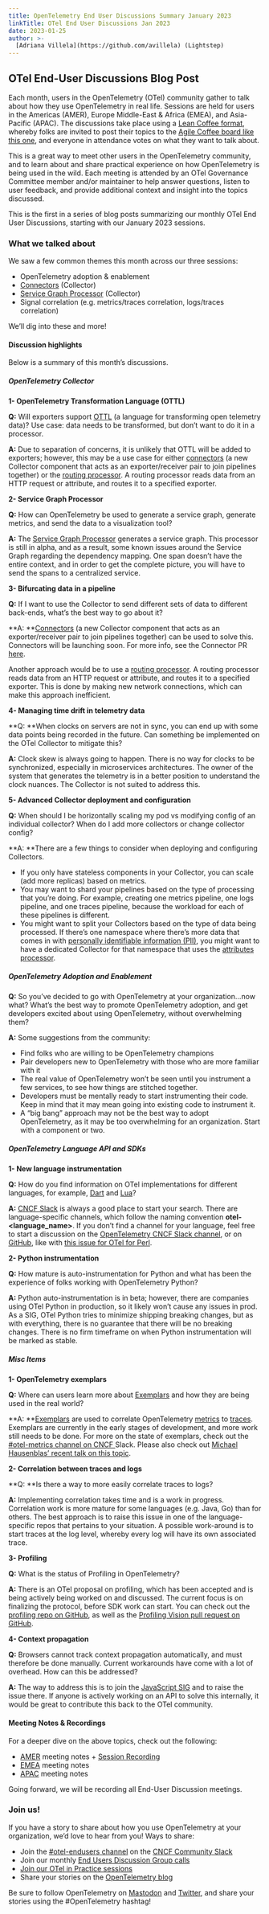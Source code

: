 ```yaml
---
title: OpenTelemetry End User Discussions Summary January 2023
linkTitle: OTel End User Discussions Jan 2023
date: 2023-01-25
author: >-
  [Adriana Villela](https://github.com/avillela) (Lightstep)
---
```


## OTel End-User Discussions Blog Post

Each month, users in the OpenTelemetry (OTel) community gather to talk about how they use OpenTelemetry in real life. Sessions are held for users in the Americas (AMER), Europe Middle-East & Africa (EMEA), and Asia-Pacific (APAC). The discussions take place using a [Lean Coffee format](https://agilecoffee.com/leancoffee/), whereby folks are invited to post their topics to the [Agile Coffee board like this one](http://agile.coffee/#b3b37364-d40e-4029-847c-8ee059d60855), and everyone in attendance votes on what they want to talk about.

This is a great way to meet other users in the OpenTelemetry community, and to learn about and share practical experience on how OpenTelemetry is being used in the wild. Each meeting is attended by an OTel Governance Committee member and/or maintainer to help answer questions, listen to user feedback, and provide additional context and insight into the topics discussed.

This is the first in a series of blog posts summarizing our monthly OTel End User Discussions, starting with our January 2023 sessions. 


### What we talked about

We saw a few common themes this month across our three sessions:



* OpenTelemetry adoption & enablement
* [Connectors](https://github.com/open-telemetry/opentelemetry-collector/pull/6140) (Collector)
* [Service Graph Processor](https://github.com/open-telemetry/opentelemetry-collector-contrib/tree/main/processor/servicegraphprocessor) (Collector)
* Signal correlation (e.g. metrics/traces correlation, logs/traces correlation)

We’ll dig into these and more!


#### Discussion highlights

Below is a summary of this month’s discussions.


##### OpenTelemetry Collector

**1- OpenTelemetry Transformation Language (OTTL)**

**Q:** Will exporters support [OTTL](https://github.com/open-telemetry/opentelemetry-collector-contrib/tree/main/pkg/ottl) (a language for transforming open telemetry data)? Use case: data needs to be transformed, but don’t want to do it in a processor.

**A:** Due to separation of concerns, it is unlikely that OTTL will be added to exporters; however, this may be a use case for either [connectors](https://github.com/open-telemetry/opentelemetry-collector/pull/6140) (a new Collector component that acts as an exporter/receiver pair to join pipelines together) or the [routing processor](https://github.com/open-telemetry/opentelemetry-collector-contrib/tree/main/processor/routingprocessor). A routing processor reads data from an HTTP request or attribute, and routes it to a specified exporter.

**2- Service Graph Processor**

**Q:** How can OpenTelemetry be used to generate a service graph, generate metrics, and send the data to a visualization tool?

**A:** The [Service Graph Processor](https://github.com/open-telemetry/opentelemetry-collector-contrib/tree/main/processor/servicegraphprocessor) generates a service graph. This processor is still in alpha, and as a result, some known issues around the Service Graph regarding the dependency mapping. One span doesn’t have the entire context, and in order to get the complete picture, you will have to send the spans to a centralized service.

**3- Bifurcating data in a pipeline**

**Q:** If I want to use the Collector to send different sets of data to different back-ends, what’s the best way to go about it?

**A: **[Connectors](https://github.com/open-telemetry/opentelemetry-collector/pull/6140) (a new Collector component that acts as an exporter/receiver pair to join pipelines together) can be used to solve this. Connectors will be launching soon. For more info, see the Connector PR [here](https://github.com/open-telemetry/opentelemetry-collector/pull/6372).

Another approach would be to use a [routing processor](https://github.com/open-telemetry/opentelemetry-collector-contrib/tree/main/processor/routingprocessor). A routing processor reads data from an HTTP request or attribute, and routes it to a specified exporter. This is done by making new network connections, which can make this approach inefficient.

**4- Managing time drift in telemetry data**

**Q: **When clocks on servers are not in sync, you can end up with some data points being recorded in the future. Can something be implemented on the OTel Collector to mitigate this?

**A:** Clock skew is always going to happen. There is no way for clocks to be synchronized, especially in microservices architectures. The owner of the system that generates the telemetry is in a better position to understand the clock nuances. The Collector is not suited to address this.

**5- Advanced Collector deployment and configuration**

**Q:** When should I be horizontally scaling my pod vs modifying config of an individual collector? When do I add more collectors or change collector config?

**A: **There are a few things to consider when deploying and configuring Collectors.



* If you only have stateless components in your Collector, you can scale (add more replicas) based on metrics.
* You may want to shard your pipelines based on the type of processing that you’re doing. For example, creating one metrics pipeline, one logs pipeline, and one traces pipeline, because the workload for each of these pipelines is different.
* You might want to split your Collectors based on the type of data being processed. If there’s one namespace where there’s more data that comes in with [personally identifiable information (PII)](https://www.investopedia.com/terms/p/personally-identifiable-information-pii.asp), you might want to have a dedicated Collector for that namespace that uses the [attributes processor](https://github.com/open-telemetry/opentelemetry-collector-contrib/blob/main/processor/attributesprocessor/README.md).


##### OpenTelemetry Adoption and Enablement

**Q:** So you’ve decided to go with OpenTelemetry at your organization…now what? What’s the best way to promote OpenTelemetry adoption, and get developers excited about using OpenTelemetry, without overwhelming them?

**A:** Some suggestions from the community:



* Find folks who are willing to be OpenTelemetry champions
* Pair developers new to OpenTelemetry with those who are more familiar with it
* The real value of OpenTelemetry won’t be seen until you instrument a few services, to see how things are stitched together.
* Developers must be mentally ready to start instrumenting their code. Keep in mind that it may mean going into existing code to instrument it.
* A “big bang” approach may not be the best way to adopt OpenTelemetry, as it may be too overwhelming for an organization. Start with a component or two.


##### OpenTelemetry Language API and SDKs

**1- New language instrumentation**

**Q:** How do you find information on OTel implementations for different languages, for example, [Dart](https://dart.dev) and [Lua](https://www.lua.org)?

**A:** [CNCF Slack](https://communityinviter.com/apps/cloud-native/cncf) is always a good place to start your search. There are language-specific channels, which follow the naming convention **otel-&lt;language_name>**. If you don’t find a channel for your language, feel free to start a discussion on the [OpenTelemetry CNCF Slack channel](https://cloud-native.slack.com/archives/CJFCJHG4Q), or on [GitHub](https://github.com/open-telemetry/community), like with [this issue for OTel for Perl](https://github.com/open-telemetry/community/issues/828).

**2- Python instrumentation**

**Q:** How mature is auto-instrumentation for Python and what has been the experience of folks working with OpenTelemetry Python?

**A:** Python auto-instrumentation is in beta; however, there are companies using OTel Python in production, so it likely won’t cause any issues in prod. As a SIG, OTel Python tries to minimize shipping breaking changes, but as with everything, there is no guarantee that there will be no breaking changes. There is no firm timeframe on when Python instrumentation will be marked as stable.


##### Misc Items

**1- OpenTelemetry exemplars**

**Q:** Where can users learn more about [Exemplars](/docs/reference/specification/metrics/data-model/) and how they are being used in the real world?

**A: **[Exemplars](/docs/reference/specification/metrics/data-model/) are used to correlate OpenTelemetry [metrics](/docs/concepts/signals/metrics/) to [traces](/docs/concepts/signals/traces/). Exemplars are currently in the early stages of development, and more work still needs to be done. For more on the state of exemplars, check out the [#otel-metrics channel on CNCF ](https://cloud-native.slack.com/archives/C01NP3BV26R)Slack. Please also check out [Michael Hausenblas’ recent talk on this topic](https://www.slideshare.net/Altinity/osa-con-2022-signal-correlation-the-ho11y-grail-michael-hausenblas-awspdf).

**2- Correlation between traces and logs**

**Q: **Is there a way to more easily correlate traces to logs?

**A:** Implementing correlation takes time and is a work in progress. Correlation work is more mature for some languages (e.g. Java, Go) than for others. The best approach is to raise this issue in one of the language-specific repos that pertains to your situation. A possible work-around is to start traces at the log level, whereby every log will have its own associated trace.

**3- Profiling**

**Q:** What is the status of Profiling in OpenTelemetry?

**A:** There is an OTel proposal on profiling, which has been accepted and is being actively being worked on and discussed. The current focus is on finalizing the protocol, before SDK work can start. You can check out the [profiling repo on GitHub](https://github.com/open-telemetry/opentelemetry-profiling), as well as the [Profiling Vision pull request on GitHub](https://github.com/open-telemetry/oteps/pull/212).

**4- Context propagation**

**Q:** Browsers cannot track context propagation automatically, and must therefore be done manually. Current workarounds have come with a lot of overhead. How can this be addressed?

**A:** The way to address this is to join the [JavaScript SIG](https://cloud-native.slack.com/archives/C01NL1GRPQR) and to raise the issue there. If anyone is actively working on an API to solve this internally, it would be great to contribute this back to the OTel community.


#### Meeting Notes & Recordings

For a deeper dive on the above topics, check out the following:



* [AMER](https://docs.google.com/document/d/1p_FoGbLiDC9VPqqLblJqQtHBn3tr-aPxhu2GaIykU6k/edit?usp=sharing) meeting notes + [Session Recording](https://www.youtube.com/watch?v=a_Hr515wl9U)
* [EMEA](https://docs.google.com/document/d/1fh4RWyZ-ScWdwrgpRHO9mnfqLSKfxUTf4wZGdUvnnUM/edit?usp=sharing) meeting notes
* [APAC](https://docs.google.com/document/d/1eDYC97LfvE428cpIf3A_hSGirdNzglPurlxgKCmw8o4/edit?usp=sharing) meeting notes

Going forward, we will be recording all End-User Discussion meetings.


### Join us!

If you have a story to share about how you use OpenTelemetry at your organization, we’d love to hear from you! Ways to share:

* Join the [#otel-endusers channel](/community/end-user/slack-channel/) on the [CNCF Community Slack](https://communityinviter.com/apps/cloud-native/cncf)
* Join our monthly [End Users Discussion Group calls](/community/end-user/discussion-group/)
* [Join our OTel in Practice sessions](/community/end-user/otel-in-practice/)
* Share your stories on the [OpenTelemetry blog](https://github.com/open-telemetry/opentelemetry.io/blob/954103a7444d691db3967121f0f1cb194af1dccb/README.md#submitting-a-blog-post)

Be sure to follow OpenTelemetry on [Mastodon](https://fosstodon.org/@opentelemetry) and [Twitter](https://twitter.com/opentelemetry), and share your stories using the #OpenTelemetry hashtag!